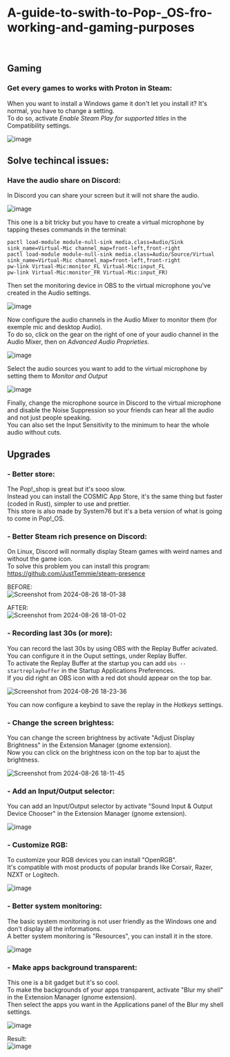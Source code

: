 # A-guide-to-swith-to-Pop-_OS-fro-working-and-gaming-purposes

</br>

## Gaming
### Get every games to works with Proton in Steam:  
When you want to install a Windows game it don't let you install it? It's normal, you have to change a setting.  
To do so, activate *Enable Steam Play for supported titles* in the Compatibility settings.  

![image](https://github.com/user-attachments/assets/afe78bac-b5d8-4b85-b320-f85c9f4b087a)



## Solve techincal issues:  
### Have the audio share on Discord:  
In Discord you can share your screen but it will not share the audio.  

![image](https://github.com/user-attachments/assets/9c17e5e5-efdb-49df-99f4-ae0680b37a58)

This one is a bit tricky but you have to create a virtual microphone by tapping theses commands in the terminal:  
```
pactl load-module module-null-sink media.class=Audio/Sink sink_name=Virtual-Mic channel_map=front-left,front-right
pactl load-module module-null-sink media.class=Audio/Source/Virtual sink_name=Virtual-Mic channel_map=front-left,front-right
pw-link Virtual-Mic:monitor_FL Virtual-Mic:input_FL
pw-link Virtual-Mic:monitor_FR Virtual-Mic:input_FR)
```
Then set the monitoring device in OBS to the virtual microphone you've created in the Audio settings.  

![image](https://github.com/user-attachments/assets/cd5a08e7-ac94-41f2-9ccd-a4451892943e)

Now configure the audio channels in the Audio Mixer to monitor them (for exemple mic and desktop Audio).  
To do so, click on the gear on the right of one of your audio channel in the Audio Mixer, then on *Advanced Audio Proprieties*.  

![image](https://github.com/user-attachments/assets/b655717c-2b09-4834-8960-efca71dd8460)

Select the audio sources you want to add to the virtual microphone by setting them to *Monitor and Output*  

![image](https://github.com/user-attachments/assets/2e606b0c-695e-4703-a6f0-18a0c98edfb2)

Finally, change the microphone source in Discord to the virtual microphone and disable the Noise Suppression so your friends can hear all the audio and not just people speaking.  
You can also set the Input Sensitivity to the minimum to hear the whole audio without cuts.  



## Upgrades
### - Better store:  
The Pop!_shop is great but it's sooo slow.  
Instead you can install the COSMIC App Store, it's the same thing but faster (coded in Rust), simpler to use and prettier.  
This store is also made by System76 but it's a beta version of what is going to come in Pop!_OS.

### - Better Steam rich presence on Discord:  
On Linux, Discord will normally display Steam games with weird names and without the game icon.  
To solve this problem you can install this program: https://github.com/JustTemmie/steam-presence  

BEFORE:  
![Screenshot from 2024-08-26 18-01-38](https://github.com/user-attachments/assets/6aa4b4e1-63c1-4730-8d0f-76d889205f90)  

AFTER:  
![Screenshot from 2024-08-26 18-01-02](https://github.com/user-attachments/assets/8d54e886-3238-4851-9950-43b0f4598100)  

### - Recording last 30s (or more):  
You can record the last 30s by using OBS with the Replay Buffer acivated.  
You can configure it in the Ouput settings, under Replay Buffer.  
To activate the Replay Buffer at the startup you can add ```obs --startreplaybuffer``` in the Startup Applications Preferences.  
If you did right an OBS icon with a red dot should appear on the top bar.  

![Screenshot from 2024-08-26 18-23-36](https://github.com/user-attachments/assets/c0493597-3bda-490c-93b0-4c829d40e947)

You can now configure a keybind to save the replay in the *Hotkeys* settings.  

### - Change the screen brightess:  
You can change the screen brightness by activate "Adjust Display Brightness" in the Extension Manager (gnome extension).  
Now you can click on the brightness icon on the top bar to ajust the brightness.  

![Screenshot from 2024-08-26 18-11-45](https://github.com/user-attachments/assets/fe5adb4d-690d-42f4-a204-cd6c7e69a8a5)

### - Add an Input/Output selector:
You can add an Input/Output selector by activate "Sound Input & Output Device Chooser" in the Extension Manager (gnome extension).  

![image](https://github.com/user-attachments/assets/006488ae-412c-4a42-acad-a04e63df6059)


### - Customize RGB:  
To customize your RGB devices you can install "OpenRGB".  
It's compatible with most products of popular brands like Corsair, Razer, NZXT or Logitech.  

![image](https://github.com/user-attachments/assets/62375ab1-5684-4885-9564-25ec0c81d0bc)

### - Better system monitoring:  
The basic system monitoring is not user friendly as the Windows one and don't display all the informations.  
A better system monitoring is "Resources", you can install it in the store.  

![image](https://github.com/user-attachments/assets/e7c2d7a5-b7e7-4a2d-872d-cf804b3f5fd7)

### - Make apps background transparent:  
This one is a bit gadget but it's so cool.  
To make the backgrounds of your apps transparent, activate "Blur my shell" in the Extension Manager (gnome extension).  
Then select the apps you want in the Applications panel of the Blur my shell settings.  

![image](https://github.com/user-attachments/assets/3b10ac0d-f790-4558-b194-89f4c0a10991)  

Result:  
![image](https://github.com/user-attachments/assets/110bda4c-818d-4662-b8b3-86ed4421bd62)
